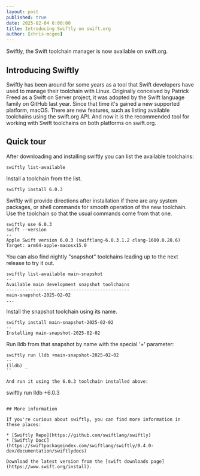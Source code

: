 ```yaml
---
layout: post
published: true
date: 2025-02-04 6:00:00
title: Introducing Swiftly on swift.org
author: [chris-mcgee]
---
```


Swiftly, the Swift toolchain manager is now available on swift.org.

## Introducing Swiftly

Swiftly has been around for some years as a tool that Swift developers have used to manage their toolchain with Linux. Originally conceived by Patrick Freed as a Swift on Server project, it was adopted by the Swift language family on GitHub last year. Since that time it's gained a new supported platform, macOS. There are new features, such as listing available toolchains using the swift.org API. And now it is the recommended tool for working with Swift toolchains on both platforms on swift.org.

## Quick tour

After downloading and installing swiftly you can list the available toolchains:

```
swiftly list-available
```

Install a toolchain from the list.

```
swiftly install 6.0.3
```

Swiftly will provide directions after installation if there are any system packages, or shell commands for smooth operation of the new toolchain. Use the toolchain so that the usual commands come from that one.


```
swiftly use 6.0.3
swift --version
--
Apple Swift version 6.0.3 (swiftlang-6.0.3.1.2 clang-1600.0.28.6)
Target: arm64-apple-macosx15.0
```

You can also find nightly "snapshot" toolchains leading up to the next release to try it out.

```
swiftly list-available main-snapshot
--
Available main development snapshot toolchains
----------------------------------------------
main-snapshot-2025-02-02
...
```

Install the snapshot toolchain using its name.

```
swiftly install main-snapshot-2025-02-02
--
Installing main-snapshot-2025-02-02
```

Run lldb from that snapshot by name with the special '+' parameter:

```
swiftly run lldb +main-snapshot-2025-02-02
--
(lldb) _
``

And run it using the 6.0.3 toolchain installed above:

```
swiftly run lldb +6.0.3
```

## More information

If you're curious about swiftly, you can find more information in these places:

* [Swiftly Repo](https://github.com/swiftlang/swiftly)
* [Swiftly DocC](https://swiftpackageindex.com/swiftlang/swiftly/0.4.0-dev/documentation/swiftlydocs)

Download the latest version from the [swift downloads page](https://www.swift.org/install).
